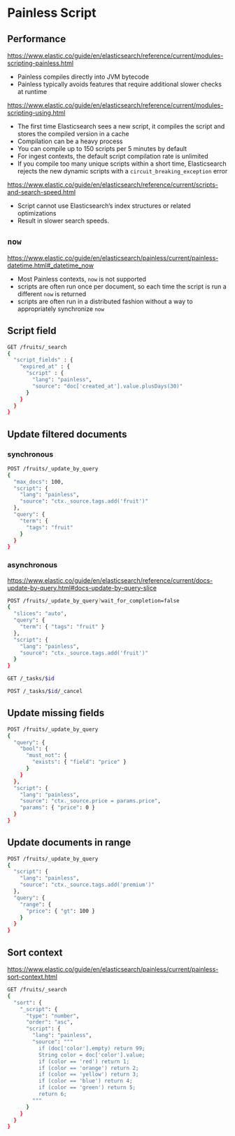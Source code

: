 # Painless Script

## Performance

https://www.elastic.co/guide/en/elasticsearch/reference/current/modules-scripting-painless.html

* Painless compiles directly into JVM bytecode
* Painless typically avoids features that require additional slower checks at runtime

https://www.elastic.co/guide/en/elasticsearch/reference/current/modules-scripting-using.html

* The first time Elasticsearch sees a new script, it compiles the script and stores the compiled version in a cache
* Compilation can be a heavy process
* You can compile up to 150 scripts per 5 minutes by default
* For ingest contexts, the default script compilation rate is unlimited
* If you compile too many unique scripts within a short time, Elasticsearch rejects the new dynamic scripts with a `circuit_breaking_exception` error

https://www.elastic.co/guide/en/elasticsearch/reference/current/scripts-and-search-speed.html

* Script cannot use Elasticsearch’s index structures or related optimizations
* Result in slower search speeds.

## `now`

https://www.elastic.co/guide/en/elasticsearch/painless/current/painless-datetime.html#_datetime_now

* Most Painless contexts, `now` is not supported
* scripts are often run once per document, so each time the script is run a different `now` is returned
* scripts are often run in a distributed fashion without a way to appropriately synchronize `now`

## Script field

```sh
GET /fruits/_search
{
  "script_fields" : {
    "expired_at" : {
      "script" : {
        "lang": "painless",
        "source": "doc['created_at'].value.plusDays(30)"
      }
    }
  }
}
```

## Update filtered documents

### synchronous

```sh
POST /fruits/_update_by_query
{
  "max_docs": 100,
  "script": {
    "lang": "painless",
    "source": "ctx._source.tags.add('fruit')"
  },
  "query": {
    "term": {
      "tags": "fruit"
    }
  }
}
```

### asynchronous

https://www.elastic.co/guide/en/elasticsearch/reference/current/docs-update-by-query.html#docs-update-by-query-slice

```sh
POST /fruits/_update_by_query?wait_for_completion=false
{
  "slices": "auto",
  "query": {
    "term": { "tags": "fruit" }
  },
  "script": {
    "lang": "painless",
    "source": "ctx._source.tags.add('fruit')"
  }
}
```

```sh
GET /_tasks/$id
```

```sh
POST /_tasks/$id/_cancel
```

## Update missing fields

```sh
POST /fruits/_update_by_query
{
  "query": {
    "bool": {
      "must_not": {
        "exists": { "field": "price" }
      }
    }
  },
  "script": {
    "lang": "painless",
    "source": "ctx._source.price = params.price",
    "params": { "price": 0 }
  }
}
```

## Update documents in range

```sh
POST /fruits/_update_by_query
{
  "script": {
    "lang": "painless",
    "source": "ctx._source.tags.add('premium')"
  },
  "query": {
    "range": {
      "price": { "gt": 100 }
    }
  }
}
```

## Sort context

https://www.elastic.co/guide/en/elasticsearch/painless/current/painless-sort-context.html

```sh
GET /fruits/_search
{
  "sort": {
    "_script": {
      "type": "number",
      "order": "asc",
      "script": {
        "lang": "painless",
        "source": """
          if (doc['color'].empty) return 99;
          String color = doc['color'].value;
          if (color == 'red') return 1;
          if (color == 'orange') return 2;
          if (color == 'yellow') return 3;
          if (color == 'blue') return 4;
          if (color == 'green') return 5;
          return 6;
        """
      }
    }
  }
}
```
